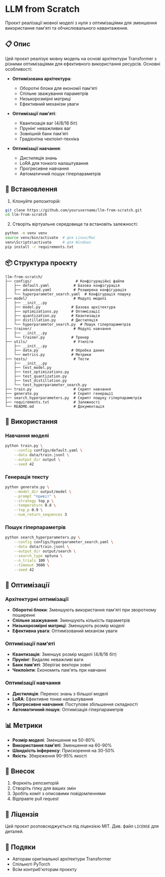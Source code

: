 # LLM from Scratch

Проєкт реалізації мовної моделі з нуля з оптимізаціями для зменшення використання пам'яті та обчислювального навантаження.

## 📋 Опис

Цей проєкт реалізує мовну модель на основі архітектури Transformer з різними оптимізаціями для ефективного використання ресурсів. Основні особливості:

- **Оптимізована архітектура**:
  - Оборотні блоки для економії пам'яті
  - Спільне зважування параметрів
  - Низькорозмірні матриці
  - Ефективний механізм уваги

- **Оптимізації пам'яті**:
  - Квантизація ваг (4/8/16 біт)
  - Прунінг неважливих ваг
  - Зовнішній банк пам'яті
  - Градієнтна чекпоінт-техніка

- **Оптимізації навчання**:
  - Дистиляція знань
  - LoRA для тонкого налаштування
  - Прогресивне навчання
  - Автоматичний пошук гіперпараметрів

## 🚀 Встановлення

1. Клонуйте репозиторій:
```bash
git clone https://github.com/yourusername/llm-from-scratch.git
cd llm-from-scratch
```

2. Створіть віртуальне середовище та встановіть залежності:
```bash
python -m venv venv
source venv/bin/activate  # для Linux/Mac
venv\Scripts\activate     # для Windows
pip install -r requirements.txt
```

## 📦 Структура проєкту

```
llm-from-scratch/
├── configs/                    # Конфігураційні файли
│   ├── default.yaml           # Базова конфігурація
│   ├── advanced.yaml          # Розширена конфігурація
│   └── hyperparameter_search.yaml  # Конфігурація пошуку
├── model/                     # Модулі моделі
│   ├── __init__.py
│   ├── model.py              # Базова архітектура
│   ├── optimizations.py      # Оптимізації
│   ├── quantization.py       # Квантизація
│   ├── distillation.py       # Дистиляція
│   └── hyperparameter_search.py  # Пошук гіперпараметрів
├── trainer/                   # Модулі навчання
│   ├── __init__.py
│   └── trainer.py            # Тренер
├── utils/                     # Утиліти
│   ├── __init__.py
│   ├── data.py               # Обробка даних
│   └── metrics.py            # Метрики
├── tests/                     # Тести
│   ├── __init__.py
│   ├── test_model.py
│   ├── test_optimizations.py
│   ├── test_quantization.py
│   ├── test_distillation.py
│   └── test_hyperparameter_search.py
├── train.py                   # Скрипт навчання
├── generate.py                # Скрипт генерації
├── search_hyperparameters.py  # Скрипт пошуку гіперпараметрів
├── requirements.txt           # Залежності
└── README.md                  # Документація
```

## 🎯 Використання

### Навчання моделі

```bash
python train.py \
    --config configs/default.yaml \
    --data data/train.jsonl \
    --output_dir output \
    --seed 42
```

### Генерація тексту

```bash
python generate.py \
    --model_dir output/model \
    --prompt "привіт" \
    --strategy top_p \
    --temperature 0.8 \
    --top_p 0.9 \
    --num_return_sequences 3
```

### Пошук гіперпараметрів

```bash
python search_hyperparameters.py \
    --config configs/hyperparameter_search.yaml \
    --data data/train.jsonl \
    --output_dir output/search \
    --search_type optuna \
    --n_trials 100 \
    --timeout 3600 \
    --seed 42
```

## 🔧 Оптимізації

### Архітектурні оптимізації

- **Оборотні блоки**: Зменшують використання пам'яті при зворотному поширенні
- **Спільне зважування**: Зменшують кількість параметрів
- **Низькорозмірні матриці**: Зменшують розмір моделі
- **Ефективна увага**: Оптимізований механізм уваги

### Оптимізації пам'яті

- **Квантизація**: Зменшує розмір моделі (4/8/16 біт)
- **Прунінг**: Видаляє неважливі ваги
- **Банк пам'яті**: Зберігає вектори зовні
- **Чекпоінти**: Економить пам'ять при навчанні

### Оптимізації навчання

- **Дистиляція**: Перенос знань з більшої моделі
- **LoRA**: Ефективне тонке налаштування
- **Прогресивне навчання**: Поступове збільшення складності
- **Автоматичний пошук**: Оптимізація гіперпараметрів

## 📊 Метрики

- **Розмір моделі**: Зменшення на 50-80%
- **Використання пам'яті**: Зменшення на 60-90%
- **Швидкість інференсу**: Прискорення на 30-50%
- **Якість**: Збереження 90-95% якості

## 🤝 Внесок

1. Форкніть репозиторій
2. Створіть гілку для ваших змін
3. Зробіть коміт з описовими повідомленнями
4. Відправте pull request

## 📝 Ліцензія

Цей проєкт розповсюджується під ліцензією MIT. Див. файл `LICENSE` для деталей.

## 🙏 Подяки

- Авторам оригінальної архітектури Transformer
- Спільноті PyTorch
- Всім контриб'юторам проєкту 